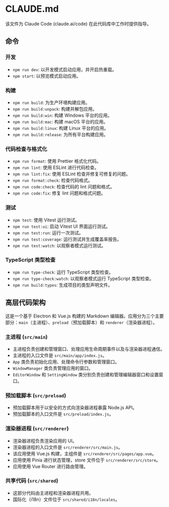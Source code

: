 # CLAUDE.md

该文件为 Claude Code (claude.ai/code) 在此代码库中工作时提供指导。

## 命令

### 开发
- `npm run dev`: 以开发模式启动应用，并开启热重载。
- `npm start`: 以预览模式启动应用。

### 构建
- `npm run build`: 为生产环境构建应用。
- `npm run build:unpack`: 构建并解包应用。
- `npm run build:win`: 构建 Windows 平台的应用。
- `npm run build:mac`: 构建 macOS 平台的应用。
- `npm run build:linux`: 构建 Linux 平台的应用。
- `npm run build:release`: 为所有平台构建应用。

### 代码检查与格式化
- `npm run format`: 使用 Prettier 格式化代码。
- `npm run lint`: 使用 ESLint 进行代码检查。
- `npm run lint:fix`: 使用 ESLint 检查并修复可修复的问题。
- `npm run format:check`: 检查代码格式。
- `npm run code:check`: 检查代码的 lint 问题和格式。
- `npm run code:fix`: 修复 lint 问题和格式问题。

### 测试
- `npm test`: 使用 Vitest 运行测试。
- `npm run test:ui`: 启动 Vitest UI 界面运行测试。
- `npm run test:run`: 运行一次测试。
- `npm run test:coverage`: 运行测试并生成覆盖率报告。
- `npm run test:watch`: 以观察者模式运行测试。

### TypeScript 类型检查
- `npm run type-check`: 运行 TypeScript 类型检查。
- `npm run type-check:watch`: 以观察者模式运行 TypeScript 类型检查。
- `npm run build:types`: 生成项目的类型声明文件。

## 高层代码架构

这是一个基于 Electron 和 Vue.js 构建的 Markdown 编辑器。应用分为三个主要部分：`main`（主进程）、`preload`（预加载脚本）和 `renderer`（渲染器进程）。

### 主进程 (`src/main`)
- 主进程负责创建和管理窗口、处理应用生命周期事件以及与渲染器进程通信。
- 主进程的入口文件是 `src/main/app/index.js`。
- `App` 类负责初始化应用、处理命令行参数和管理窗口。
- `WindowManager` 类负责管理应用的窗口。
- `EditorWindow` 和 `SettingWindow` 类分别负责创建和管理编辑器窗口和设置窗口。

### 预加载脚本 (`src/preload`)
- 预加载脚本用于以安全的方式向渲染器进程暴露 Node.js API。
- 预加载脚本的入口文件是 `src/preload/index.js`。

### 渲染器进程 (`src/renderer`)
- 渲染器进程负责渲染应用的 UI。
- 渲染器进程的入口文件是 `src/renderer/src/main.js`。
- 该应用使用 Vue.js 构建，主组件是 `src/renderer/src/pages/app.vue`。
- 应用使用 Pinia 进行状态管理，store 文件位于 `src/renderer/src/store`。
- 应用使用 Vue Router 进行路由管理。

### 共享代码 (`src/shared`)
- 这部分代码由主进程和渲染器进程共用。
- 国际化（i18n）文件位于 `src/shared/i18n/locales`。
